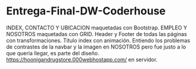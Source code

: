 # Entrega-Final-DW-Coderhouse
INDEX, CONTACTO Y UBICACION maquetadas con Bootstrap. 
EMPLEO Y NOSOTROS maquetadas con GRID. 
Header y Footer de todas las páginas con transformaciones.
Titulo index con animación. 
Entiendo los problemas de contrastes de la navbar y la imagen en NOSOTROS pero fue justo a lo que quería llegar, es parte del diseño.
https://hoonigandrugstore.000webhostapp.com/ en servidor.
